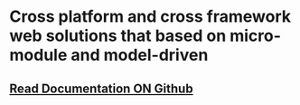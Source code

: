 # Cross platform and cross framework web solutions that based on micro-module and model-driven

## [Read Documentation ON Github](https://github.com/hiisea/elux)
